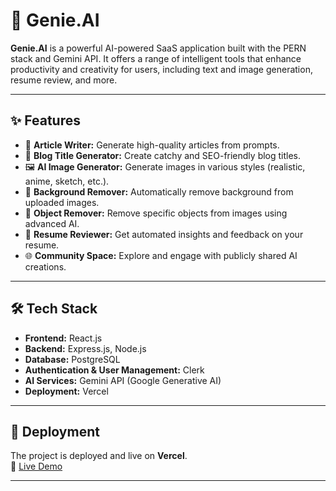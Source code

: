 # 🚀 Genie.AI

**Genie.AI** is a powerful AI-powered SaaS application built with the PERN stack and Gemini API. It offers a range of intelligent tools that enhance productivity and creativity for users, including text and image generation, resume review, and more.

---

## ✨ Features

- 📝 **Article Writer:** Generate high-quality articles from prompts.
- 📢 **Blog Title Generator:** Create catchy and SEO-friendly blog titles.
- 🖼️ **AI Image Generator:** Generate images in various styles (realistic, anime, sketch, etc.).
- 🧽 **Background Remover:** Automatically remove background from uploaded images.
- 🎯 **Object Remover:** Remove specific objects from images using advanced AI.
- 📄 **Resume Reviewer:** Get automated insights and feedback on your resume.
- 🌐 **Community Space:** Explore and engage with publicly shared AI creations.

---

## 🛠️ Tech Stack

- **Frontend:** React.js
- **Backend:** Express.js, Node.js
- **Database:** PostgreSQL
- **Authentication & User Management:** Clerk
- **AI Services:** Gemini API (Google Generative AI)
- **Deployment:** Vercel

---

## 🚀 Deployment

The project is deployed and live on **Vercel**.  
🔗 [Live Demo](https://quick-ai-client-nine.vercel.app/)

---

